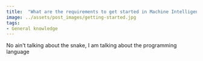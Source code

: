```yaml
---
title:  "What are the requirements to get started in Machine Intelligence"
image: ../assets/post_images/getting-started.jpg
tags:
- General knowledge
---
```

No ain't talking about the snake, I am talking about the programming language